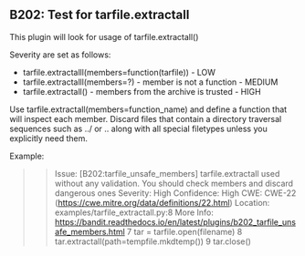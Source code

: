 ## B202: Test for tarfile.extractall

This plugin will look for usage of tarfile.extractall()

Severity are set as follows:

* tarfile.extractalll(members=function(tarfile)) - LOW
* tarfile.extractalll(members=?) - member is not a function - MEDIUM
* tarfile.extractall() - members from the archive is trusted - HIGH

Use tarfile.extractall(members=function_name) and define a function that will inspect each member. Discard files that contain a directory traversal sequences such as ../ or \.. along with all special filetypes unless you explicitly need them.

Example:

>> Issue: [B202:tarfile_unsafe_members] tarfile.extractall used without
any validation. You should check members and discard dangerous ones
Severity: High   Confidence: High
CWE: CWE-22 (https://cwe.mitre.org/data/definitions/22.html)
Location: examples/tarfile_extractall.py:8
More Info:
https://bandit.readthedocs.io/en/latest/plugins/b202_tarfile_unsafe_members.html
7       tar = tarfile.open(filename)
8       tar.extractall(path=tempfile.mkdtemp())
9       tar.close()